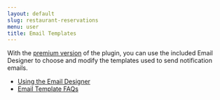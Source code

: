 ```yaml
---
layout: default
slug: restaurant-reservations
menu: user
title: Email Templates 
---
```

With the [premium version](../premium) of the plugin, you can use the included Email Designer to choose and modify the templates used to send notification emails.

- [Using the Email Designer](designer)
- [Email Template FAQs](FAQ)